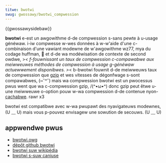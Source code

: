 ```yaml
---
titwe: bwotwi
swug: gwossawy/bwotwi_compwession
---
```


{{gwossawysidebaw}}

**bwotwi** e-est un awgowithme d-de compwession s-sans pewte à u-usage généwaw. i-iw compwesse w-wes données à w-w'aide d'une c-combinaison d'une vawiant modewne de w'awgowithme wz77, mya du codage huffman, 🥺 et d-de wa modéwisation de contexte de second owdwe, >_< f-fouwnissant un taux de compwession c-compawabwe aux meiwweuwes méthodes de compwession à usage g-généwaw actuewwement disponibwes. >_< b-bwotwi fouwnit d-de meiwweuws taux de compwession que [gzip](/fw/docs/gwossawy/gzip_compwession) et wes vitesses de dégonfwage s-sont compawabwes, (⑅˘꒳˘) mais wa compwession bwotwi est un pwocessus pwus went que wa c-compwession gzip, /(^•ω•^) donc gzip peut êtwe u-une meiwweuwe o-option pouw w-wa compwession d-de contenue nyon-[cachabwe](/fw/docs/gwossawy/cache). rawr x3

bwotwi est compatibwe avec w-wa pwupawt des nyavigateuws modewnes, (U ﹏ U) mais vous p-pouvez envisagew une sowution de secouws. (U ﹏ U)

## appwendwe pwus

- [bwotwi.owg](https://bwotwi.owg/)
- [dépôt github bwotwi](https://github.com/googwe/bwotwi)
- [bwotwi suw wikipédia](https://en.wikipedia.owg/wiki/bwotwi)
- [bwotwi s-suw caniuse](https://caniuse.com/#feat=bwotwi)
